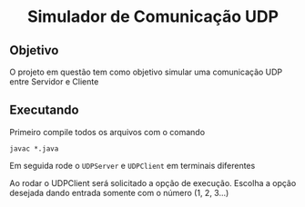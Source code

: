 <h1 align="center">
Simulador de Comunicação UDP
</h1>

## Objetivo

O projeto em questão tem como objetivo simular uma comunicação UDP entre Servidor e Cliente

## Executando

Primeiro compile todos os arquivos com o comando
```
javac *.java
```

Em seguida rode o `UDPServer` e `UDPClient` em terminais diferentes

Ao rodar o UDPClient será solicitado a opção de execução. 
Escolha a opção desejada dando entrada somente com o número (1, 2, 3...)
